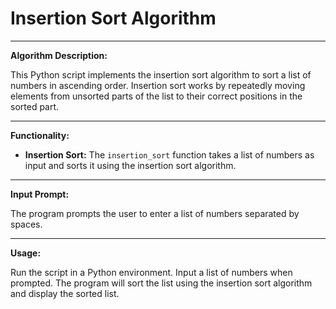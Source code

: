 # Insertion Sort Algorithm

---------------------------------------------------
**Algorithm Description:**

This Python script implements the insertion sort algorithm to sort a list of numbers in ascending order. Insertion sort works by repeatedly moving elements from unsorted parts of the list to their correct positions in the sorted part.

---------------------------------------------------
**Functionality:**

- **Insertion Sort:** The `insertion_sort` function takes a list of numbers as input and sorts it using the insertion sort algorithm.

---------------------------------------------------
**Input Prompt:**

The program prompts the user to enter a list of numbers separated by spaces.

---------------------------------------------------
**Usage:**

Run the script in a Python environment. Input a list of numbers when prompted. The program will sort the list using the insertion sort algorithm and display the sorted list.
